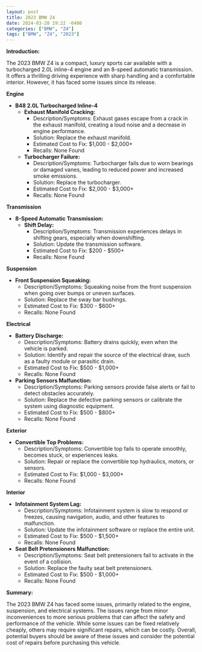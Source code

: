 ```yaml
---
layout: post
title: 2023 BMW Z4
date: 2024-03-28 19:22 -0400
categories: ["BMW", "Z4"]
tags: ["BMW", "Z4", "2023"]
---
```

**Introduction:**

The 2023 BMW Z4 is a compact, luxury sports car available with a turbocharged 2.0L inline-4 engine and an 8-speed automatic transmission. It offers a thrilling driving experience with sharp handling and a comfortable interior. However, it has faced some issues since its release.

**Engine**

* **B48 2.0L Turbocharged Inline-4**
    * **Exhaust Manifold Cracking:**
        * Description/Symptoms: Exhaust gases escape from a crack in the exhaust manifold, creating a loud noise and a decrease in engine performance.
        * Solution: Replace the exhaust manifold.
        * Estimated Cost to Fix: $1,000 - $2,000+
        * Recalls: None Found
    * **Turbocharger Failure:**
        * Description/Symptoms: Turbocharger fails due to worn bearings or damaged vanes, leading to reduced power and increased smoke emissions.
        * Solution: Replace the turbocharger.
        * Estimated Cost to Fix: $2,000 - $3,000+
        * Recalls: None Found

**Transmission**

* **8-Speed Automatic Transmission:**
    * **Shift Delay:**
        * Description/Symptoms: Transmission experiences delays in shifting gears, especially when downshifting.
        * Solution: Update the transmission software.
        * Estimated Cost to Fix: $200 - $500+
        * Recalls: None Found

**Suspension**

* **Front Suspension Squeaking:**
    * Description/Symptoms: Squeaking noise from the front suspension when going over bumps or uneven surfaces.
    * Solution: Replace the sway bar bushings.
    * Estimated Cost to Fix: $300 - $600+
    * Recalls: None Found

**Electrical**

* **Battery Discharge:**
    * Description/Symptoms: Battery drains quickly, even when the vehicle is parked.
    * Solution: Identify and repair the source of the electrical draw, such as a faulty module or parasitic drain.
    * Estimated Cost to Fix: $500 - $1,000+
    * Recalls: None Found
* **Parking Sensors Malfunction:**
    * Description/Symptoms: Parking sensors provide false alerts or fail to detect obstacles accurately.
    * Solution: Replace the defective parking sensors or calibrate the system using diagnostic equipment.
    * Estimated Cost to Fix: $500 - $800+
    * Recalls: None Found

**Exterior**

* **Convertible Top Problems:**
    * Description/Symptoms: Convertible top fails to operate smoothly, becomes stuck, or experiences leaks.
    * Solution: Repair or replace the convertible top hydraulics, motors, or sensors.
    * Estimated Cost to Fix: $1,000 - $3,000+
    * Recalls: None Found

**Interior**

* **Infotainment System Lag:**
    * Description/Symptoms: Infotainment system is slow to respond or freezes, causing navigation, audio, and other features to malfunction.
    * Solution: Update the infotainment software or replace the entire unit.
    * Estimated Cost to Fix: $500 - $1,500+
    * Recalls: None Found
* **Seat Belt Pretensioners Malfunction:**
    * Description/Symptoms: Seat belt pretensioners fail to activate in the event of a collision.
    * Solution: Replace the faulty seat belt pretensioners.
    * Estimated Cost to Fix: $500 - $1,000+
    * Recalls: None Found

**Summary:**

The 2023 BMW Z4 has faced some issues, primarily related to the engine, suspension, and electrical systems. The issues range from minor inconveniences to more serious problems that can affect the safety and performance of the vehicle. While some issues can be fixed relatively cheaply, others may require significant repairs, which can be costly. Overall, potential buyers should be aware of these issues and consider the potential cost of repairs before purchasing this vehicle.
